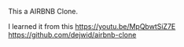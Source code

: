 This a AIRBNB Clone.

I learned it from this
https://youtu.be/MpQbwtSiZ7E
https://github.com/dejwid/airbnb-clone
